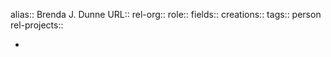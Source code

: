 alias:: Brenda J. Dunne
URL::
rel-org::
role::
fields::
creations:: 
tags:: person
rel-projects::


-